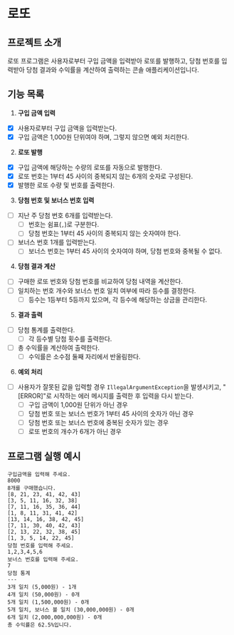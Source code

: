 # 로또

## 프로젝트 소개

로또 프로그램은 사용자로부터 구입 금액을 입력받아 로또를 발행하고, 당첨 번호를 입력받아 당첨 결과와 수익률을 계산하여 출력하는 콘솔 애플리케이션입니다.

## 기능 목록

1. **구입 금액 입력**
  - [x] 사용자로부터 구입 금액을 입력받는다.
  - [x] 구입 금액은 1,000원 단위여야 하며, 그렇지 않으면 예외 처리한다.

2. **로또 발행**
  - [x] 구입 금액에 해당하는 수량의 로또를 자동으로 발행한다.
  - [x] 로또 번호는 1부터 45 사이의 중복되지 않는 6개의 숫자로 구성된다.
  - [x] 발행한 로또 수량 및 번호를 출력한다.

3. **당첨 번호 및 보너스 번호 입력**
  - [ ] 지난 주 당첨 번호 6개를 입력받는다.
    - [ ] 번호는 쉼표(`,`)로 구분한다.
    - [ ] 당첨 번호는 1부터 45 사이의 중복되지 않는 숫자여야 한다.
  - [ ] 보너스 번호 1개를 입력받는다.
    - [ ] 보너스 번호는 1부터 45 사이의 숫자여야 하며, 당첨 번호와 중복될 수 없다.

4. **당첨 결과 계산**
  - [ ] 구매한 로또 번호와 당첨 번호를 비교하여 당첨 내역을 계산한다.
  - [ ] 일치하는 번호 개수와 보너스 번호 일치 여부에 따라 등수를 결정한다.
    - [ ] 등수는 1등부터 5등까지 있으며, 각 등수에 해당하는 상금을 관리한다.

5. **결과 출력**
  - [ ] 당첨 통계를 출력한다.
    - [ ] 각 등수별 당첨 횟수를 출력한다.
  - [ ] 총 수익률을 계산하여 출력한다.
    - [ ] 수익률은 소수점 둘째 자리에서 반올림한다.

6. **예외 처리**
  - [ ] 사용자가 잘못된 값을 입력할 경우 `IllegalArgumentException`을 발생시키고, "[ERROR]"로 시작하는 에러 메시지를 출력한 후 입력을 다시 받는다.
    - [ ] 구입 금액이 1,000원 단위가 아닌 경우
    - [ ] 당첨 번호 또는 보너스 번호가 1부터 45 사이의 숫자가 아닌 경우
    - [ ] 당첨 번호 또는 보너스 번호에 중복된 숫자가 있는 경우
    - [ ] 로또 번호의 개수가 6개가 아닌 경우

## 프로그램 실행 예시

```plaintext
구입금액을 입력해 주세요.
8000
8개를 구매했습니다.
[8, 21, 23, 41, 42, 43]
[3, 5, 11, 16, 32, 38]
[7, 11, 16, 35, 36, 44]
[1, 8, 11, 31, 41, 42]
[13, 14, 16, 38, 42, 45]
[7, 11, 30, 40, 42, 43]
[2, 13, 22, 32, 38, 45]
[1, 3, 5, 14, 22, 45]
당첨 번호를 입력해 주세요.
1,2,3,4,5,6
보너스 번호를 입력해 주세요.
7
당첨 통계
---
3개 일치 (5,000원) - 1개
4개 일치 (50,000원) - 0개
5개 일치 (1,500,000원) - 0개
5개 일치, 보너스 볼 일치 (30,000,000원) - 0개
6개 일치 (2,000,000,000원) - 0개
총 수익률은 62.5%입니다.
